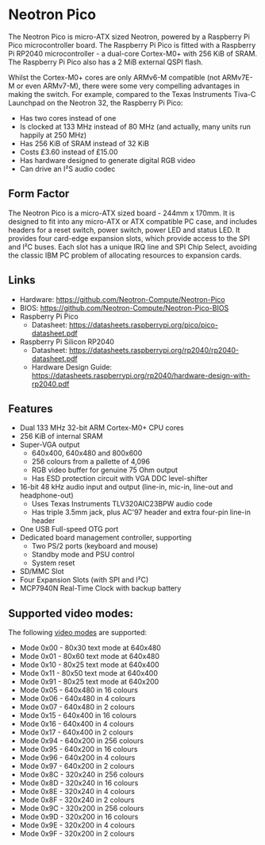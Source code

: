 # Neotron Pico

The Neotron Pico is micro-ATX sized Neotron, powered by a Raspberry Pi Pico microcontroller board. The Raspberry Pi Pico is fitted with a Raspberry Pi RP2040 microcontroller - a dual-core Cortex-M0+ with 256 KiB of SRAM. The Raspberry Pi Pico also has a 2 MiB external QSPI flash.

Whilst the Cortex-M0+ cores are only ARMv6-M compatible (not ARMv7E-M or even ARMv7-M), there were some very compelling advantages in making the switch. For example, compared to the Texas Instruments Tiva-C Launchpad on the Neotron 32, the Raspberry Pi Pico:

* Has two cores instead of one
* Is clocked at 133 MHz instead of 80 MHz (and actually, many units run happily at 250 MHz)
* Has 256 KiB of SRAM instead of 32 KiB
* Costs £3.60 instead of £15.00
* Has hardware designed to generate digital RGB video
* Can drive an I²S audio codec

## Form Factor

The Neotron Pico is a micro-ATX sized board - 244mm x 170mm. It is designed to fit into any micro-ATX or ATX compatible PC case, and includes headers for a reset switch, power switch, power LED and status LED. It provides four card-edge expansion slots, which provide access to the SPI and I²C buses. Each slot has a unique IRQ line and SPI Chip Select, avoiding the classic IBM PC problem of allocating resources to expansion cards.

## Links

* Hardware: <https://github.com/Neotron-Compute/Neotron-Pico>
* BIOS: <https://github.com/Neotron-Compute/Neotron-Pico-BIOS>
* Raspberry Pi Pico
  * Datasheet: <https://datasheets.raspberrypi.org/pico/pico-datasheet.pdf>
* Raspberry Pi Silicon RP2040
  * Datasheet: <https://datasheets.raspberrypi.org/rp2040/rp2040-datasheet.pdf>
  * Hardware Design Guide: <https://datasheets.raspberrypi.org/rp2040/hardware-design-with-rp2040.pdf>

## Features

* Dual 133 MHz 32-bit ARM Cortex-M0+ CPU cores
* 256 KiB of internal SRAM
* Super-VGA output
    * 640x400, 640x480 and 800x600
    * 256 colours from a pallette of 4,096
    * RGB video buffer for genuine 75 Ohm output
    * Has ESD protection circuit with VGA DDC level-shifter
* 16-bit 48 kHz audio input and output (line-in, mic-in, line-out and headphone-out)
  * Uses Texas Instruments TLV320AIC23BPW audio code
  * Has triple 3.5mm jack, plus AC'97 header and extra four-pin line-in header
* One USB Full-speed OTG port
* Dedicated board management controller, supporting
  * Two PS/2 ports (keyboard and mouse)
  * Standby mode and PSU control
  * System reset
* SD/MMC Slot
* Four Expansion Slots (with SPI and I²C)
* MCP7940N Real-Time Clock with backup battery

## Supported video modes:

The following [video modes](./hardware_soc_video.md) are supported:

* Mode 0x00 - 80x30 text mode at 640x480
* Mode 0x01 - 80x60 text mode at 640x480
* Mode 0x10 - 80x25 text mode at 640x400
* Mode 0x11 - 80x50 text mode at 640x400
* Mode 0x91 - 80x25 text mode at 640x200
* Mode 0x05 - 640x480 in 16 colours
* Mode 0x06 - 640x480 in 4 colours
* Mode 0x07 - 640x480 in 2 colours
* Mode 0x15 - 640x400 in 16 colours
* Mode 0x16 - 640x400 in 4 colours
* Mode 0x17 - 640x400 in 2 colours
* Mode 0x94 - 640x200 in 256 colours
* Mode 0x95 - 640x200 in 16 colours
* Mode 0x96 - 640x200 in 4 colours
* Mode 0x97 - 640x200 in 2 colours
* Mode 0x8C - 320x240 in 256 colours
* Mode 0x8D - 320x240 in 16 colours
* Mode 0x8E - 320x240 in 4 colours
* Mode 0x8F - 320x240 in 2 colours
* Mode 0x9C - 320x200 in 256 colours
* Mode 0x9D - 320x200 in 16 colours
* Mode 0x9E - 320x200 in 4 colours
* Mode 0x9F - 320x200 in 2 colours
